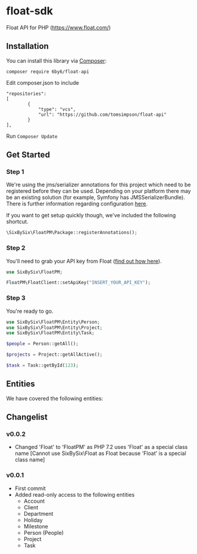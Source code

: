 # float-sdk
Float API for PHP (https://www.float.com/)

## Installation
You can install this library via [Composer](https://getcomposer.org/download/):

`composer require 6by6/float-api`

Edit composer.json to include

    "repositories":
    [
            {
                "type": "vcs",
                "url": "https://github.com/tomsimpson/float-api"
            }
    ],

Run `Composer Update`

## Get Started


### Step 1
We're using the jms/serializer annotations for this project which need to be registered
before they can be used. Depending on your platform there may be an existing solution (for 
example, Symfony has JMSSerializerBundle). There is further information regarding configuration 
[here](http://jmsyst.com/libs/serializer/master/configuration). 

If you want to get setup quickly though, we've included the following shortcut.

```php
\SixBySix\FloatPM\Package::registerAnnotations();
```


### Step 2
You'll need to grab your API key from Float ([find out how here](http://support.float.com/knowledge_base/topics/do-you-have-an-api-2)). 

```php
use SixBySix\FloatPM;

FloatPM\FloatClient::setApiKey("INSERT_YOUR_API_KEY");
```
 

### Step 3
You're ready to go.

```php
use SixBySix\FloatPM\Entity\Person;
use SixBySix\FloatPM\Entity\Project;
use SixBySix\FloatPM\Entity\Task;

$people = Person::getAll();

$projects = Project::getAllActive();

$task = Task::getById(123);


```


## Entities
We have covered the following entities:


## Changelist

### v0.0.2
- Changed 'Float' to 'FloatPM' as PHP 7.2 uses 'Float' as a special class name [Cannot use SixBySix\Float as Float because 'Float' is a special class name]

### v0.0.1
- First commit
- Added read-only access to the following entities
    - Account
    - Client
    - Department
    - Holiday
    - Milestone
    - Person (People)
    - Project 
    - Task

